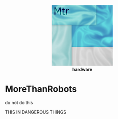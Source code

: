 <!-- markdownlint-configure-file { "MD004": { "style": "consistent" } } -->
<!-- markdownlint-disable MD033 -->
<p align="center">
    <a href="MoreThanRobotsFR.github.io">
        <img src="https://raw.githubusercontent.com/MoreThanRobotsFR/MTRIndex/main/ImageIndex/Orichalque%20F.png?token=AJH4RGMVOZLAQBB4RCD6OZDABREGK" width="200" height="200" alt="MTR">
    </a>
    <br>
    <strong>hardware</strong>
</p>
<!-- markdownlint-enable MD033 -->



# MoreThanRobots
do not do this



THIS IN DANGEROUS THINGS
